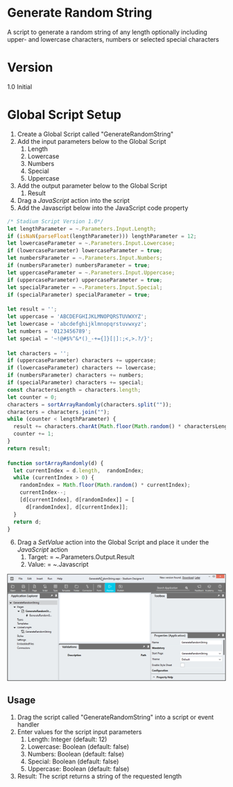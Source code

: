 # Generate Random String

A script to generate a random string of any length optionally including upper- and lowercase characters, numbers or selected special characters

# Version 

1.0 Initial

# Global Script Setup
1. Create a Global Script called "GenerateRandomString"
2. Add the input parameters below to the Global Script
   1. Length
   2. Lowercase
   3. Numbers
   4. Special
   5. Uppercase
3. Add the output parameter below to the Global Script
   1. Result
4. Drag a *JavaScript* action into the script
5. Add the Javascript below into the JavaScript code property
```javascript
/* Stadium Script Version 1.0*/
let lengthParameter = ~.Parameters.Input.Length;
if (isNaN(parseFloat(lengthParameter))) lengthParameter = 12;
let lowercaseParameter = ~.Parameters.Input.Lowercase;
if (lowercaseParameter) lowercaseParameter = true;
let numbersParameter = ~.Parameters.Input.Numbers;
if (numbersParameter) numbersParameter = true;
let uppercaseParameter = ~.Parameters.Input.Uppercase;
if (uppercaseParameter) uppercaseParameter = true;
let specialParameter = ~.Parameters.Input.Special;
if (specialParameter) specialParameter = true;

let result = '';
let uppercase = 'ABCDEFGHIJKLMNOPQRSTUVWXYZ';
let lowercase = 'abcdefghijklmnopqrstuvwxyz';
let numbers = '0123456789';
let special = '~!@#$%^&*()_-+={]}[|]:;<,>.?/}';

let characters = '';
if (uppercaseParameter) characters += uppercase;
if (lowercaseParameter) characters += lowercase;
if (numbersParameter) characters += numbers;
if (specialParameter) characters += special;
const charactersLength = characters.length;
let counter = 0;
characters = sortArrayRandomly(characters.split(""));
characters = characters.join("");
while (counter < lengthParameter) {
  result += characters.charAt(Math.floor(Math.random() * charactersLength));
  counter += 1;
}
return result;

function sortArrayRandomly(d) {
  let currentIndex = d.length,  randomIndex;
  while (currentIndex > 0) {
    randomIndex = Math.floor(Math.random() * currentIndex);
    currentIndex--;
    [d[currentIndex], d[randomIndex]] = [
      d[randomIndex], d[currentIndex]];
  }
  return d;
}
```
6. Drag a *SetValue* action into the Global Script and place it under the *JavaScript* action
   1. Target: = ~.Parameters.Output.Result
   2. Value: = ~.Javascript

![](images/Parameters.gif)

## Usage
1. Drag the script called "GenerateRandomString" into a script or event handler
2. Enter values for the script input parameters
   1. Length: Integer (default: 12)
   2. Lowercase: Boolean (default: false)
   3. Numbers: Boolean (default: false)
   4. Special: Boolean (default: false)
   5. Uppercase: Boolean (default: false)
3. Result: The script returns a string of the requested length
